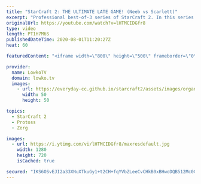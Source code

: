 ```yaml
---
title: "StarCraft 2: THE ULTIMATE LATE GAME! (Neeb vs Scarlett)"
excerpt: "Professional best-of-3 series of StarCraft 2. In this series of games between Neeb and Scarlett we have a variety of strategies. From an epic late game match, to cheesy mind games with Carriers into a Base Race between the Protoss and the Zerg player.  Get more videos & support my work: http://www.patreon.com/lowkotv"
originalUrl: https://youtube.com/watch?v=lHTMCIDGfr8
type: video
length: PT1H7M6S
publishedDateTime: 2020-08-01T11:20:27Z
heat: 60

featuredContent: "<iframe width=\"800\" height=\"500\" frameborder=\"0\" src=\"https://www.youtube.com/embed/lHTMCIDGfr8\" allow=\"accelerometer; autoplay; encrypted-media; gyroscope; picture-in-picture\" allowfullscreen></iframe>"

provider:
  name: LowkoTV
  domain: lowko.tv
  images:
    - url: https://everyday-cc.github.io/starcraft2/assets/images/organizations/lowko.tv-50x50.jpg
      width: 50
      height: 50

topics:
  - StarCraft 2
  - Protoss
  - Zerg

images:
  - url: https://i.ytimg.com/vi/lHTMCIDGfr8/maxresdefault.jpg
    width: 1280
    height: 720
    isCached: true

secured: "IKS6OSvEJI2a33XNuXTkuGy1+t2CH+fqYVbZLeeCvCHkB0xBHwoDQB512Mc0Gu0b71d7GuArtqYE8L91xSyCy3nGBZeRN7WxGkjswg/Wlzq4nZPyCCrLOfPIPHD8duoTLvqxth6hgdsfqVWwsqXAWw9bowFxtNk9UPW4A8hRNbmD7zuGTxjmObR5VlZ+X5qzW8ADP0nFqx5hx0PH3qOCNpw6o8SEMyrCM+m+ZDZwQJTqvuZWznJ8krotReWxua0aFBVO9c0bFPYCVDf4GFGXz+bubCqqmWBAZOLJeo11Jmf7rJ2Y2zIi1PpKWRwYhA1DewRM4t7/nk8uU0eDJnI2xuTHJ+RArnYmUgxbbZ8t7NJ8MWcD+GtmzoMzNezR3BlWE13fUsShE+rqQOEyI0IJv0A7GTznmMjSaG19+2vpminK4rHnrlUCqD5IDenOPp3g;erlPpdm03jyzIKPGhyFwiQ=="
---
```



